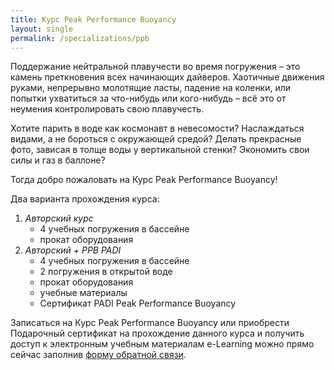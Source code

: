 ```yaml
---
title: Курс Peak Performance Buoyancy
layout: single
permalink: /specializations/ppb
---
```


Поддержание нейтральной плавучести во время погружения – это камень преткновения всех начинающих дайверов. Хаотичные движения руками, непрерывно молотящие ласты, падение на коленки, или попытки ухватиться за что-нибудь или кого-нибудь – всё это от неумения контролировать свою плавучесть.

Хотите парить в воде как космонавт в невесомости? Наслаждаться видами, а не бороться с окружающей средой? Делать прекрасные фото, зависая в толще воды у вертикальной стенки? Экономить свои силы и газ в баллоне? 

Тогда добро пожаловать на Курс Peak Performance Buoyancy!

Два варианта прохождения курса:
1. *Авторский курс*
    * 4 учебных погружения в бассейне
    * прокат оборудования
2. *Авторский + PPB PADI*
    * 4 учебных погружения в бассейне
    * 2 погружения в открытой воде
    * прокат оборудования
    * учебные материалы 
    * Сертификат PADI Peak Performance Buoyancy

Записаться на Курс Peak Performance Buoyancy или приобрести Подарочный сертификат на прохождение данного курса и получить доступ к электронным учебным материалам e-Learning можно прямо сейчас заполнив [форму обратной связи](/feedback/).